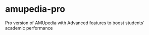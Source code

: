# amupedia-pro
Pro version of AMUpedia with Advanced features to boost students' academic performance
